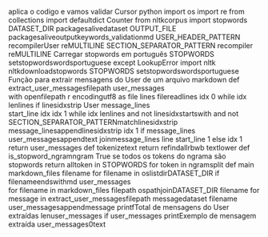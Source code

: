 aplica o codigo e vamos validar
Cursor
python
import os
import re
from collections import defaultdict Counter
from nltkcorpus import stopwords
DATASET_DIR  packagesalivedataset
OUTPUT_FILE  packagesaliveoutputkeywords_validationmd
USER_HEADER_PATTERN  recompilerUser reMULTILINE
SECTION_SEPARATOR_PATTERN  recompiler reMULTILINE
 Carregar stopwords em português
STOPWORDS  setstopwordswordsportuguese
except LookupError
import nltk
nltkdownloadstopwords
STOPWORDS  setstopwordswordsportuguese
 Função para extrair mensagens do User de um arquivo markdown
def extract_user_messagesfilepath
user_messages  
with openfilepath r encodingutf8 as file
lines  filereadlines
idx  0
while idx  lenlines
if linesidxstrip  User
message_lines  
start_line  idx
idx  1
while idx  lenlines and not linesidxstartswith and not SECTION_SEPARATOR_PATTERNmatchlinesidxstrip
message_linesappendlinesidxstrip
idx  1
if message_lines
user_messagesappendtext  joinmessage_lines line start_line  1
else
idx  1
return user_messages
def tokenizetext
return refindallrbwb textlower
def is_stopword_ngramngram
 True se todos os tokens do ngrama são stopwords
return alltoken in STOPWORDS for token in ngramsplit
def main
markdown_files  filename for filename in oslistdirDATASET_DIR if filenameendswithmd
user_messages  
for filename in markdown_files
filepath  ospathjoinDATASET_DIR filename
for message in extract_user_messagesfilepath
messagedataset  filename
user_messagesappendmessage
printfTotal de mensagens do User extraídas lenuser_messages
if user_messages
printExemplo de mensagem extraída user_messages0text